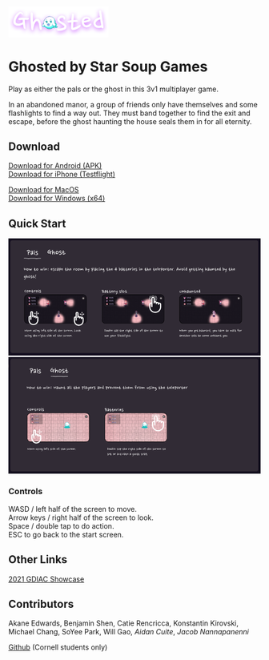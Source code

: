 <img src="assets/logo.png" alt="Ghosted" width="200"/>

# Ghosted by Star Soup Games
Play as either the pals or the ghost in this 3v1 multiplayer game.

In an abandoned manor, a group of friends only have themselves and some flashlights to find a way out. They must band together to find the exit and escape, before the ghost haunting the house seals them in for all eternity.


## Download
[Download for Android (APK)](Ghosted.Release.Android.zip)  
[Download for iPhone (Testflight)](https://testflight.apple.com/join/NAUY9ytX)  

[Download for MacOS](Ghosted.Release.Mac.zip)  
[Download for Windows (x64)](Ghosted.Release.Windows.zip)  


## Quick Start
![Quick Start Pals](assets/quickstart-pals.png)  
![Quick Start Ghost](assets/quickstart-ghost.png)  
### Controls
WASD / left half of the screen to move.  
Arrow keys / right half of the screen to look.  
Space / double tap to do action.  
ESC to go back to the start screen.  

## Other Links

[2021 GDIAC Showcase](https://gdiac.cs.cornell.edu/showcase/gallery/ghosted/)  

## Contributors
Akane Edwards, Benjamin Shen, Catie Rencricca, Konstantin Kirovski, Michael Chang, SoYee Park, Will Gao, *Aidan Cuite*, *Jacob Nannapanenni*

[Github](https://github.coecis.cornell.edu/starsoupgames/ghosted/releases/) (Cornell students only)
